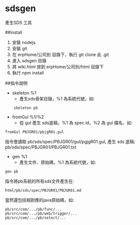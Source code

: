 sdsgen
======
產生SDS 工具

##install 
1. 安裝 nodejs
2. 安裝 git
3. 在 erpHome/公司別 目錄下，執行 git clone 此 .git
4. 進入 sdsgen 目錄
5. 將 wiki.html 放到 erpHome/公司別/html 目錄下
6. 執行 npm install

##指令說明
+ skeleton %1
  - 產生sds骨架目錄，%1 為系統代號，如:
```
    skeleton pb
```
+ fromGul %1/%2
  - 從 gul 產生 sds底稿，%1 為 spec id，%2 為 gul 檔名，如:
```
fromGul PBJGR01/pbjgR01.gul
```
指令會讀取 pb/sds/spec/PBJGR01/gul/pgjgR01.gul, 產生 sds 底稿: pb/sds/spec/PBJGR01/PBJGR01.txt

+ gen %1
  - 產生文件、原始碼，%1 為系統代號，如:
```
gen pb
```
指令將pb系統的所有sds文件產生在:
```
html/pb/sds/spec/PBJGR01/PBJGR01.md
```
當然還包括相對應的java原始碼，如:
```
pb/src/com/.../pb/func/...
pb/src/com/.../pb/web/trigger/...
pb/src/com/.../pb/select/...
```

